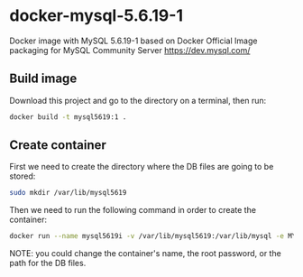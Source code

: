 # docker-mysql-5.6.19-1
Docker image with MySQL 5.6.19-1 based on Docker Official Image packaging for MySQL Community Server https://dev.mysql.com/

## Build image

Download this project and go to the directory on a terminal, then run:

```bash
docker build -t mysql5619:1 .
```

## Create container

First we need to create the directory where the DB files are going to be stored:

```bash
sudo mkdir /var/lib/mysql5619
```

Then we need to run the following command in order to create the container:

```bash
docker run --name mysql5619i -v /var/lib/mysql5619:/var/lib/mysql -e MYSQL_ROOT_PASSWORD=my-secret-pw mysql5619:1
```

NOTE: you could change the container's name, the root password, or the path for the DB files.



